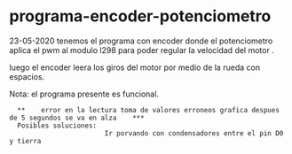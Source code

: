 # programa-encoder-potenciometro

23-05-2020
tenemos el programa con encoder donde el potenciometro aplica el pwm al modulo l298 para poder regular
la velocidad del motor .

luego el encoder leera los giros del motor por medio de la rueda con espacios.

Nota: el programa presente es funcional.
      
      **    error en la lectura toma de valores erroneos grafica despues de 5 segundos se va en alza    ***
      Posibles soluciones: 
                            Ir porvando con condensadores entre el pin D0 y tierra
                            
